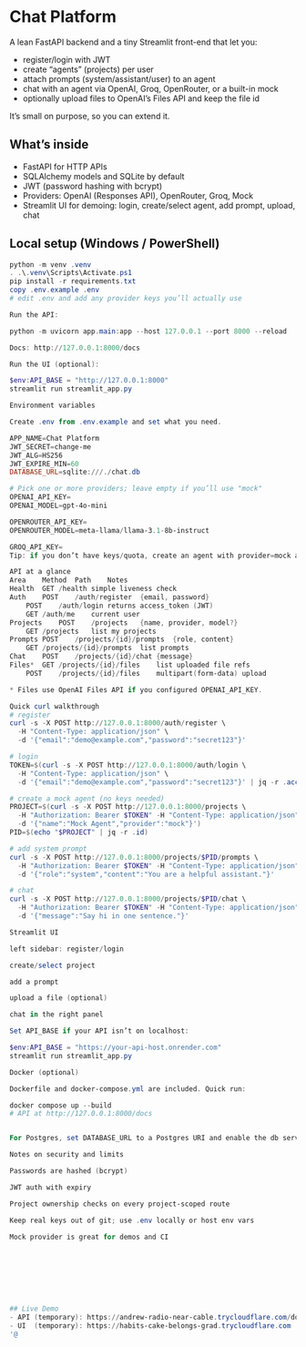 # Chat Platform

A lean FastAPI backend and a tiny Streamlit front-end that let you:

- register/login with JWT  
- create “agents” (projects) per user  
- attach prompts (system/assistant/user) to an agent  
- chat with an agent via OpenAI, Groq, OpenRouter, or a built-in mock  
- optionally upload files to OpenAI’s Files API and keep the file id  

It’s small on purpose, so you can extend it.

## What’s inside

- FastAPI for HTTP APIs  
- SQLAlchemy models and SQLite by default  
- JWT (password hashing with bcrypt)  
- Providers: OpenAI (Responses API), OpenRouter, Groq, Mock  
- Streamlit UI for demoing: login, create/select agent, add prompt, upload, chat

## Local setup (Windows / PowerShell)

```powershell
python -m venv .venv
. .\.venv\Scripts\Activate.ps1
pip install -r requirements.txt
copy .env.example .env
# edit .env and add any provider keys you’ll actually use

Run the API:

python -m uvicorn app.main:app --host 127.0.0.1 --port 8000 --reload

Docs: http://127.0.0.1:8000/docs

Run the UI (optional):

$env:API_BASE = "http://127.0.0.1:8000"
streamlit run streamlit_app.py

Environment variables

Create .env from .env.example and set what you need.

APP_NAME=Chat Platform
JWT_SECRET=change-me
JWT_ALG=HS256
JWT_EXPIRE_MIN=60
DATABASE_URL=sqlite:///./chat.db

# Pick one or more providers; leave empty if you’ll use "mock"
OPENAI_API_KEY=
OPENAI_MODEL=gpt-4o-mini

OPENROUTER_API_KEY=
OPENROUTER_MODEL=meta-llama/llama-3.1-8b-instruct

GROQ_API_KEY=
Tip: if you don’t have keys/quota, create an agent with provider=mock and the whole flow still works.

API at a glance
Area	Method	Path	Notes
Health	GET	/health	simple liveness check
Auth	POST	/auth/register	{email, password}
	POST	/auth/login	returns access_token (JWT)
	GET	/auth/me	current user
Projects	POST	/projects	{name, provider, model?}
	GET	/projects	list my projects
Prompts	POST	/projects/{id}/prompts	{role, content}
	GET	/projects/{id}/prompts	list prompts
Chat	POST	/projects/{id}/chat	{message}
Files*	GET	/projects/{id}/files	list uploaded file refs
	POST	/projects/{id}/files	multipart(form-data) upload

* Files use OpenAI Files API if you configured OPENAI_API_KEY.

Quick curl walkthrough
# register
curl -s -X POST http://127.0.0.1:8000/auth/register \
  -H "Content-Type: application/json" \
  -d '{"email":"demo@example.com","password":"secret123"}'

# login
TOKEN=$(curl -s -X POST http://127.0.0.1:8000/auth/login \
  -H "Content-Type: application/json" \
  -d '{"email":"demo@example.com","password":"secret123"}' | jq -r .access_token)

# create a mock agent (no keys needed)
PROJECT=$(curl -s -X POST http://127.0.0.1:8000/projects \
  -H "Authorization: Bearer $TOKEN" -H "Content-Type: application/json" \
  -d '{"name":"Mock Agent","provider":"mock"}')
PID=$(echo "$PROJECT" | jq -r .id)

# add system prompt
curl -s -X POST http://127.0.0.1:8000/projects/$PID/prompts \
  -H "Authorization: Bearer $TOKEN" -H "Content-Type: application/json" \
  -d '{"role":"system","content":"You are a helpful assistant."}'

# chat
curl -s -X POST http://127.0.0.1:8000/projects/$PID/chat \
  -H "Authorization: Bearer $TOKEN" -H "Content-Type: application/json" \
  -d '{"message":"Say hi in one sentence."}'

Streamlit UI

left sidebar: register/login

create/select project

add a prompt

upload a file (optional)

chat in the right panel

Set API_BASE if your API isn’t on localhost:

$env:API_BASE = "https://your-api-host.onrender.com"
streamlit run streamlit_app.py

Docker (optional)

Dockerfile and docker-compose.yml are included. Quick run:

docker compose up --build
# API at http://127.0.0.1:8000/docs


For Postgres, set DATABASE_URL to a Postgres URI and enable the db service in compose.

Notes on security and limits

Passwords are hashed (bcrypt)

JWT auth with expiry

Project ownership checks on every project-scoped route

Keep real keys out of git; use .env locally or host env vars

Mock provider is great for demos and CI








## Live Demo
- API (temporary): https://andrew-radio-near-cable.trycloudflare.com/docs
- UI  (temporary): https://habits-cake-belongs-grad.trycloudflare.com
'@
